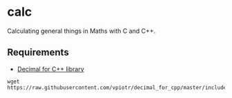# calc
Calculating general things in Maths with C and C++.

## Requirements
 * [Decimal for C++ library](https://github.com/vpiotr/decimal_for_cpp)

```
wget https://raw.githubusercontent.com/vpiotr/decimal_for_cpp/master/include/decimal.h
```
